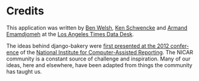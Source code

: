 ```{include} _templates/nav.html
```

# Credits

This ap­plic­a­tion was written by [Ben Welsh](http://palewi.re/who-is-ben-welsh/), [Ken Schwencke](http://schwanksta.com/) and [Armand Emamdjomeh](https://twitter.com/emamd) at the [Los Angeles Times Data Desk](http://datadesk.latimes.com).

The ideas be­hind django-bakery were [first presented at the 2012 con­fer­ence](https://docs.google.com/presentation/d/1IybYcc0eVL-Rchm7lEQNwrM-AHRfr_M8ewfGYYNjeu8/edit) of the [Na­tion­al In­sti­tute for Com­puter-As­sisted Re­port­ing](http://www.ire.org/nicar/). The NICAR com­munity is a con­stant source of chal­lenge and in­spir­a­tion. Many of our ideas, here and else­where, have been ad­ap­ted from things the com­munity has taught us.
